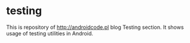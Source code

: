 # testing
This is repository of http://androidcode.pl blog Testing section. It shows usage of testing utilities in Android.
